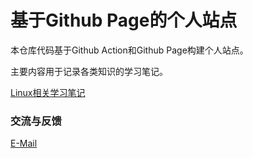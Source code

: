 # 基于Github Page的个人站点

本仓库代码基于Github Action和Github Page构建个人站点。

主要内容用于记录各类知识的学习笔记。


[Linux相关学习笔记](https://zhangchaney.github.io/linux-note)

### 交流与反馈
[E-Mail](zhangqiuqian01@gmail.com)
